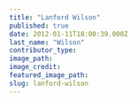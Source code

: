 ```yaml
---
title: "Lanford Wilson"
published: true
date: 2012-01-11T18:00:39.000Z
last_name: "Wilson"
contributor_type:
image_path:
image_credit:
featured_image_path:
slug: lanford-wilson
---
```

